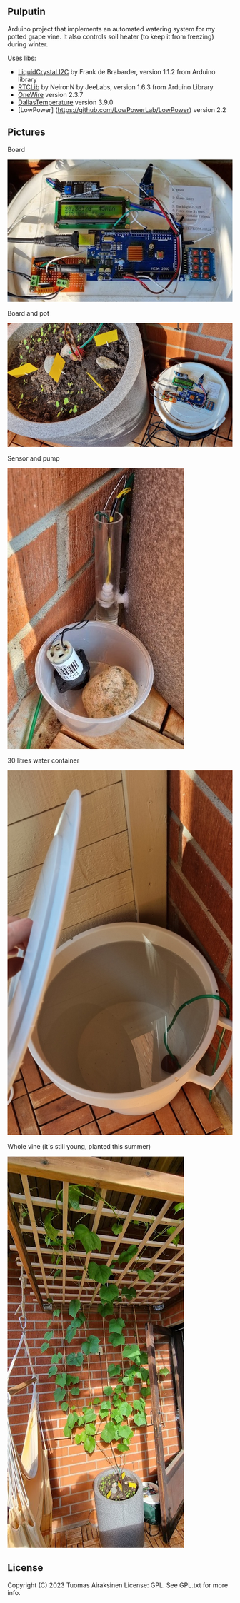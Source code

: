 Pulputin
--------

Arduino project that implements an automated watering system for my potted grape vine. 
It also controls soil heater (to keep it from freezing) during winter.

Uses libs:
 - [LiquidCrystal I2C](https://github.com/johnrickman/LiquidCrystal_I2C) by Frank de Brabarder, version 1.1.2 from Arduino library 
 - [RTCLib](https://github.com/NeiroNx/RTCLib) by NeironN by JeeLabs, version 1.6.3 from Arduino Library
 - [OneWire](https://github.com/PaulStoffregen/OneWire) version 2.3.7
 - [DallasTemperature](https://github.com/milesburton/Arduino-Temperature-Control-Library) version 3.9.0 
 - [LowPower] (https://github.com/LowPowerLab/LowPower) version 2.2

Pictures
--------

Board

![Board](https://raw.githubusercontent.com/tuomas2/pulputin/master/pictures/board.jpg)

Board and pot

![Board and pot](https://raw.githubusercontent.com/tuomas2/pulputin/master/pictures/board_and_pot.jpg)

Sensor and pump

![Sensor and pump](https://raw.githubusercontent.com/tuomas2/pulputin/master/pictures/sensor_and_pump.jpg)

30 litres water container

![30 litres water container](https://raw.githubusercontent.com/tuomas2/pulputin/master/pictures/water_container.jpg)

Whole vine (it's still young, planted this summer)

![Whole vine](https://raw.githubusercontent.com/tuomas2/pulputin/master/pictures/whole_vine.jpg)



License
--------

Copyright (C) 2023 Tuomas Airaksinen
License: GPL. See GPL.txt for more info.
